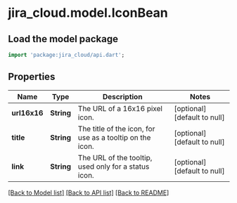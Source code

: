 # jira_cloud.model.IconBean

## Load the model package
```dart
import 'package:jira_cloud/api.dart';
```

## Properties
Name | Type | Description | Notes
------------ | ------------- | ------------- | -------------
**url16x16** | **String** | The URL of a 16x16 pixel icon. | [optional] [default to null]
**title** | **String** | The title of the icon, for use as a tooltip on the icon. | [optional] [default to null]
**link** | **String** | The URL of the tooltip, used only for a status icon. | [optional] [default to null]

[[Back to Model list]](../README.md#documentation-for-models) [[Back to API list]](../README.md#documentation-for-api-endpoints) [[Back to README]](../README.md)


